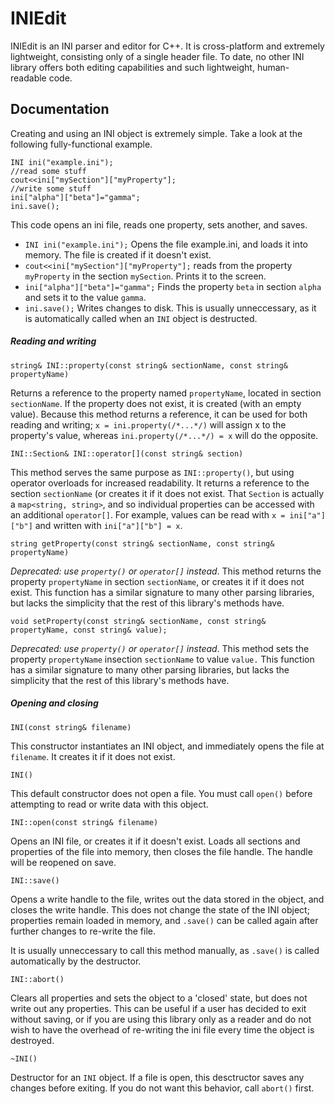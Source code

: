 INIEdit
=========

INIEdit is an INI parser and editor for C++. It is cross-platform and extremely lightweight, consisting only of a single header file. To date, no other INI library offers both editing capabilities and such lightweight, human-readable code.


Documentation
----

Creating and using an INI object is extremely simple. Take a look at the following fully-functional example.
```
INI ini("example.ini");
//read some stuff
cout<<ini["mySection"]["myProperty"];
//write some stuff
ini["alpha"]["beta"]="gamma";
ini.save();
```
This code opens an ini file, reads one property, sets another, and saves.
 - `INI ini("example.ini");` Opens the file example.ini, and loads it into memory. The file is created if it doesn't exist.
 - `cout<<ini["mySection"]["myProperty"];` reads from the property `myProperty` in the section `mySection`. Prints it to the screen.
 - `ini["alpha"]["beta"]="gamma";` Finds the property `beta` in section `alpha` and sets it to the value `gamma`.
 - `ini.save();` Writes changes to disk. This is usually unneccessary, as it is automatically called when an `INI` object is destructed.

##### Reading and writing
```
string& INI::property(const string& sectionName, const string& propertyName)
```
Returns a reference to the property named   `propertyName`, located in section `sectionName`. If the property does not exist, it is created (with an empty value). Because this method returns a reference, it can be used for both reading and writing; `x = ini.property(/*...*/)` will assign x to the property's value, whereas `ini.property(/*...*/) = x` will do the opposite.
```
INI::Section& INI::operator[](const string& section)
```
This method serves the same purpose as `INI::property()`, but using operator overloads for increased readability. It returns a reference to the section `sectionName` (or creates it if it does not exist. That `Section` is actually a `map<string, string>`, and so individual properties can be accessed with an additional `operator[]`. For example, values can be read with `x = ini["a"]["b"]` and written with `ini["a"]["b"] = x`.
```
string getProperty(const string& sectionName, const string& propertyName)
```
_Deprecated: use `property()` or `operator[]` instead_. This method returns the property `propertyName` in section `sectionName`, or creates it if it does not exist. This function has a similar signature to many other parsing libraries, but lacks the simplicity that the rest of this library's methods have.
```
void setProperty(const string& sectionName, const string& propertyName, const string& value);
```
_Deprecated: use `property()` or `operator[]` instead_. This method sets the property `propertyName` insection `sectionName` to value `value.` This function has a similar signature to many other parsing libraries, but lacks the simplicity that the rest of this library's methods have. 
##### Opening and closing
```
INI(const string& filename)
```
This constructor instantiates an INI object, and immediately opens the file at `filename`. It creates it if it does not exist.
```
INI()
```
This default constructor does not open a file. You must call `open()` before attempting to read or write data with this object.
```
INI::open(const string& filename)
```
Opens an INI file, or creates it if it doesn't exist. Loads all sections and properties of the file into memory, then closes the file handle. The handle will be reopened on save.
```
INI::save()
```
Opens a write handle to the file, writes out the data stored in the object, and closes the write handle. This does not change the state of the INI object; properties remain loaded in memory, and `.save()` can be called again after further changes to re-write the file.

It is usually unneccessary to call this method manually, as `.save()` is called automatically by the destructor. 

```
INI::abort()
```
Clears all properties and sets the object to a 'closed' state, but does not write out any properties. This can be useful if a user has decided to exit without saving, or if you are using this library only as a reader and do not wish to have the overhead of re-writing the ini file every time the object is destroyed.

```
~INI()
```
Destructor for an `INI` object. If a file is open, this desctructor saves any changes before exiting. If you do not want this behavior, call `abort()` first.
